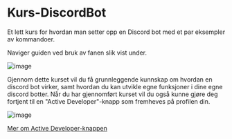 # Kurs-DiscordBot
Et lett kurs for hvordan man setter opp en Discord bot med et par eksempler av kommandoer.

Naviger guiden ved bruk av fanen slik vist under.
 
![image](https://user-images.githubusercontent.com/40642234/210737751-5721b2c6-8b9c-466d-991b-f6013e1cb73d.png)

Gjennom dette kurset vil du få grunnleggende kunnskap om hvordan en discord bot virker, samt hvordan du kan utvikle egne funksjoner i dine egne discord botter.
Når du har gjennomført kurset vil du også kunne gjøre deg fortjent til en "Active Developer"-knapp som fremheves på profilen din.

![image](https://user-images.githubusercontent.com/40642234/210771034-0b47300e-259d-4562-af1b-1ecebf75bce1.png)

[Mer om Active Developer-knappen](https://support-dev.discord.com/hc/en-us/articles/10113997751447)

